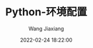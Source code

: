 ---
date: 2022-02-24 18:22:00
author: Wang Jiaxiang
title: Python-环境配置
comments: true
template: main.html
---